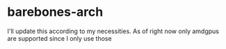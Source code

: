 # barebones-arch

I'll update this according to my necessities. As of right now only amdgpus are supported since I only use those
